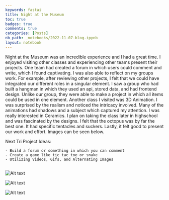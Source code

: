 ```yaml
---
keywords: fastai
title: Night at the Museum
toc: true
badges: true
comments: true
categories: [Posts]
nb_path: _notebooks/2022-11-07-blog.ipynb
layout: notebook
---
```


<!--
#################################################
### THIS FILE WAS AUTOGENERATED! DO NOT EDIT! ###
#################################################
# file to edit: _notebooks/2022-11-07-blog.ipynb
-->

<div class="container" id="notebook-container">
        
<div class="cell border-box-sizing text_cell rendered"><div class="inner_cell">
<div class="text_cell_render border-box-sizing rendered_html">
<p>Night at the Museum was an incredible experience and I had a great time. I enjoyed visiting other classes and experiencing other teams present their projects. One team had created a forum in which users could comment and write, which I found captivating. I was also able to reflect on my groups work. For example, after reviewing other projects, I felt that we could have integrated our different roles in a singular element. I saw a group who had built a hangman in which they used an api, stored data, and had frontend design. Unlike our group, they were able to make a project in which all items could be used in one element. Another class I visited was 3D Animation. I was surprised by the realism and noticed the intricacy involved. Many of the animations had shadows and a subject which captured my attention. I was really interested in Ceramics. I plan on taking the class later in highschool and was fascinated by the designs. I felt that the octopus was by far the best one. It had specific tentacles and suckers. Lastly, it felt good to present our work and effort. Images can be seen below.</p>
<p>Next Tri Project Ideas:</p>

<pre><code>- Build a forum or something in which you can comment
- Create a game like tic tac toe or snake
- Utilizing Videos, Gifs, and Alternating Images

</code></pre>
<p><img src="/CSP-/images/copied_from_nb/../images/IMG_1974.JPG" alt="Alt text"></p>
<p><img src="/CSP-/images/copied_from_nb/../images/IMG_1975.JPG" alt="Alt text"></p>
<p><img src="/CSP-/images/copied_from_nb/../images/IMG_1976.JPG" alt="Alt text"></p>

</div>
</div>
</div>
</div>
 

